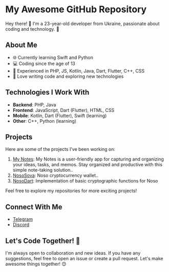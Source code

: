# My Awesome GitHub Repository

Hey there! 👋 I'm a 23-year-old developer from Ukraine, passionate about coding and technology. 🚀

## About Me

- 🌐 Currently learning Swift and Python
- 💻 Coding since the age of 13
- 🎯 Experienced in PHP, JS, Kotlin, Java, Dart, Flutter, C++, CSS
- 🤖 Love writing code and exploring new technologies

## Technologies I Work With

- **Backend**: PHP, Java
- **Frontend**: JavaScript, Dart (Flutter), HTML, CSS
- **Mobile**: Kotlin, Dart (Flutter), Swift (learning)
- **Other**: C++, Python (learning)

## Projects

Here are some of the projects I've been working on:

1. [My Notes](https://github.com/pasichDev/My-Notes): My Notes is a user-friendly app for capturing and organizing your ideas, tasks, and memos. Stay organized and productive with this simple note-taking solution..
2. [NosoSova](https://github.com/pasichDev/nososova): Noso cryptocurrency wallet..
3. [NosoDart](https://github.com/Noso-Project/NosoDart): Implementation of basic cryptographic functions for Noso

Feel free to explore my repositories for more exciting projects!

## Connect With Me

- [Telegram](https://t.me/pasichDev)
- [Discord](https://discordapp.com/users/931603849528098898)

## Let's Code Together! 🚀

I'm always open to collaboration and new ideas. If you have any suggestions, feel free to open an issue or create a pull request. Let's make awesome things together! 😊

